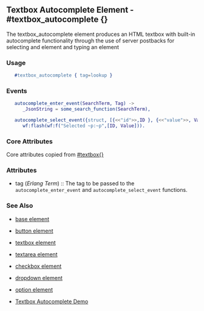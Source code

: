 <!-- dash: #textbox_autocomplete | Event | ###:Section -->


## Textbox Autocomplete Element - #textbox_autocomplete {}

  The textbox_autocomplete element produces an HTML textbox with built-in
  autocomplete functionality through the use of server postbacks for selecting
  and element and typing an element

### Usage

```erlang
   #textbox_autocomplete { tag=lookup }

```

### Events

```erlang
   autocomplete_enter_event(SearchTerm, Tag) ->
      _JsonString = some_search_function(SearchTerm),

   autocomplete_select_event({struct, [{<<"id">>,ID }, {<<"value">>, Value}]}, Tag) ->
      wf:flash(wf:f("Selected ~p:~p",[ID, Value])).

```

### Core Attributes

   Core attributes copied from [#textbox{}](textbox.md)

### Attributes

 *  tag (*Erlang Term*)  :: The tag to be passed to the
      `autocomplete_enter_event` and `autocomplete_select_event` functions.

### See Also

 *  [base element](./element_base.md)

 *  [button element](./button.md)

 *  [textbox element](./textbox.md)

 *  [textarea element](./textarea.md)

 *  [checkbox element](./checkbox.md)

 *  [dropdown element](./dropdown.md)

 *  [option element](./option.md)

 *  [Textbox Autocomplete Demo](http://nitrogenproject.com/demos/textbox_autocomplete)
